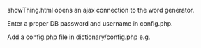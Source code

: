 showThing.html opens an ajax connection to the word generator.

Enter a proper DB password and username in config.php.

Add a config.php file in dictionary/config.php
e.g.
<?php\s\s
$servername = "localhost";\s\s
$username = "";//Enter your db connection username\s\s
$password = "";//Enter your db connection password\s\s
$dbname = "winloserdraw";\s\s
?>